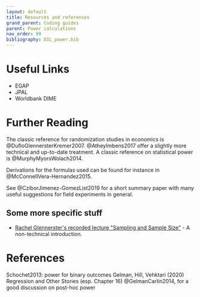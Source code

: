 ```yaml
---
layout: default
title: Resources and references
grand_parent: Coding guides
parent: Power calculations
nav_order: 99
bibliography: DIL_power.bib
---
```


# Useful Links

-   EGAP
-   JPAL
-   Worldbank DIME

# Further Reading

The classic reference for randomization studies in economics is @DufloGlennersterKremer2007.
@AtheyImbens2017 offer a slightly more technical and up-to-date treatment.
A classic reference on statistical power is @MurphyMyorsWolach2014.

Derivations for the formulas used can be found for instance in @McConnellVera-Hernandez2015.

See @CziborJimenez-GomezList2019 for a short summary paper with many useful suggestions for field experiments in general.

## Some more specific stuff

-   [Rachel Glennerster's recorded lecture "Sampling and Sample Size"](https://www.youtube.com/watch?v=aNbabnONlY4) - A non-technical introduction.

# References

Schochet2013: power for binary outcomes
Gelman, Hill, Vehktari (2020) Regression and Other Stories (esp. Chapter 16)
@GelmanCarlin2014, for a good discussion on post-hoc power
